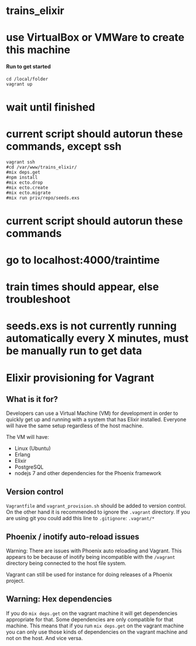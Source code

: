 # trains_elixir

# use VirtualBox or VMWare to create this machine
#### Run to get started
```shell
cd /local/folder
vagrant up
```
# wait until finished
# current script should autorun these commands, except ssh

```shell
vagrant ssh
#cd /var/www/trains_elixir/
#mix deps.get
#npm install
#mix ecto.drop
#mix ecto.create
#mix ecto.migrate
#mix run priv/repo/seeds.exs
```
# current script should autorun these commands


# go to localhost:4000/traintime
# train times should appear, else troubleshoot

# seeds.exs is not currently running automatically every X minutes, must be manually run to get data





# Elixir provisioning for Vagrant

## What is it for?

Developers can use a Virtual Machine (VM) for development in order to quickly get up and running with a system that has Elixir installed. Everyone will have the same setup regardless of the host machine.

The VM will have:
* Linux (Ubuntu)
* Erlang
* Elixir
* PostgreSQL
* nodejs 7 and other dependencies for the Phoenix framework



## Version control

 `Vagrantfile` and `vagrant_provision.sh` should be added to version control.
On the other hand it is recommended to ignore the `.vagrant` directory. If you are using git you could add this line to `.gitignore`:
`.vagrant/*`

## Phoenix / inotify auto-reload issues

Warning: There are issues with Phoenix auto reloading and Vagrant. This appears to be because
of inotify being incompatible with the `/vagrant` directory being connected to the host file system.

Vagrant can still be used for instance for doing releases of a Phoenix project.

## Warning: Hex dependencies

If you do `mix deps.get` on the vagrant machine it will get dependencies appropriate for that.
Some dependencies are only compatible for that machine. This means that if you run `mix deps.get`
on the vagrant machine you can only use those kinds of dependencies on the vagrant machine and not
on the host. And vice versa.








